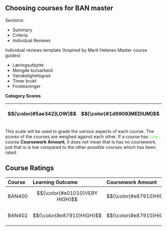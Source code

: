 ## Choosing courses for BAN master

Sections:

- Summary
- Criteria
- Individual Reviews

Individual reviews template (Inspired by Marit Helenes Master course guides)

- Læringsutbytte
- Mengde kursarbeid
- Vanskelighetsgrad
- Timer brukt
- Forelesninger

**Category Scores**

| $${\color{#5ae342}LOW}$$ | $${\color{#1d9908}MEDIUM}$$ | $${\color{#e87910}HIGH}$$ | $${\color{#bf0000}VERY HIGH}$$ |
| :----------------------- | :-------------------------- | :------------------------ | :----------------------------- |

This scale will be used to grade the various aspects of each course. The scores of the courses are weighed against each other. If a course has <span style="color:#5ae342">Low</span> course **Coursework Amount**, it does not mean that is has no coursework, just that is is low compared to the other possible courses which has been rated.

## Course Ratings

| Course | Learning Outcome               | Coursework Amount         | Difficulty                     | Hours Spent                 | Lecture Quality           |
| :----- | :----------------------------- | :------------------------ | :----------------------------- | :-------------------------- | :------------------------ |
| BAN400 | $${\color{#e01010}VERY HIGH}$$ | $${\color{#e87910}HIGH}$$ | $${\color{#e87910}HIGH}$$      | $${\color{#1d9908}MEDIUM}$$ | $${\color{#5ae342}LOW}$$  |
| BAN402 | $${\color{#e87910}HIGH}$$      | $${\color{#e87910}HIGH}$$ | $${\color{#e01010}VERY HIGH}$$ | $${\color{#e87910}HIGH}$$   | $${\color{#e87910}HIGH}$$ |
